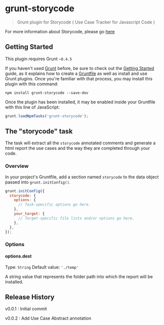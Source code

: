 # grunt-storycode

> Grunt plugin for Storycode ( Use Case Tracker for Javascript Code )

For more information about Storycode, please go [here](https://github.com/kawan16/storycode)

## Getting Started
This plugin requires Grunt `~0.4.5`

If you haven't used [Grunt](http://gruntjs.com/) before, be sure to check out the [Getting Started](http://gruntjs.com/getting-started) guide, as it explains how to create a [Gruntfile](http://gruntjs.com/sample-gruntfile) as well as install and use Grunt plugins. Once you're familiar with that process, you may install this plugin with this command:

```shell
npm install grunt-storycode --save-dev
```

Once the plugin has been installed, it may be enabled inside your Gruntfile with this line of JavaScript:

```js
grunt.loadNpmTasks('grunt-storycode');
```

## The "storycode" task

The task will extract all the `storycode` annotated comments and generate a html report the use cases and the way they are completed through your code. 

### Overview
In your project's Gruntfile, add a section named `storycode` to the data object passed into `grunt.initConfig()`.

```js
grunt.initConfig({
  storycode: {
    options: {
      // Task-specific options go here.
    },
    your_target: {
      // Target-specific file lists and/or options go here.
    },
  },
});
```

### Options

#### options.dest
Type: `String`
Default value: `'./temp'`

A string value that represents the folder path into which the report will be installed.

## Release History

v0.0.1 : Initial commit

v0.0.2 : Add Use Case Abstract annotation
